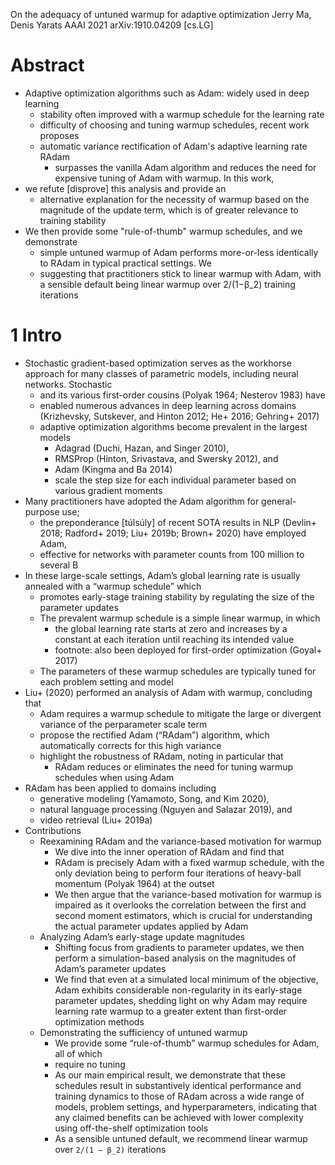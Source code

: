 On the adequacy of untuned warmup for adaptive optimization
Jerry Ma, Denis Yarats
AAAI 2021 arXiv:1910.04209 [cs.LG]

# Abstract

* Adaptive optimization algorithms such as Adam: widely used in deep learning
  * stability often improved with a warmup schedule for the learning rate
  * difficulty of choosing and tuning warmup schedules, recent work proposes
  * automatic variance rectification of Adam's adaptive learning rate RAdam
    * surpasses the vanilla Adam algorithm and reduces the need for expensive
      tuning of Adam with warmup. In this work,
* we refute [disprove] this analysis and provide an
  * alternative explanation for the necessity of warmup based on the magnitude
    of the update term, which is of greater relevance to training stability
* We then provide some "rule-of-thumb" warmup schedules, and we demonstrate
  * simple untuned warmup of Adam performs more-or-less identically to RAdam in
    typical practical settings. We
  * suggesting that practitioners stick to linear warmup with Adam, with a
    sensible default being linear warmup over 2/(1−β_2) training iterations

# 1 Intro

* Stochastic gradient-based optimization serves as the workhorse approach for
  many classes of parametric models, including neural networks.  Stochastic
  * and its various first-order cousins (Polyak 1964; Nesterov 1983) have
  * enabled numerous advances in deep learning across domains (Krizhevsky,
    Sutskever, and Hinton 2012; He+ 2016; Gehring+ 2017)
  * adaptive optimization algorithms become prevalent in the largest models
    * Adagrad (Duchi, Hazan, and Singer 2010),
    * RMSProp (Hinton, Srivastava, and Swersky 2012), and
    * Adam (Kingma and Ba 2014)
    * scale the step size for each individual parameter based on various
      gradient moments
* Many practitioners have adopted the Adam algorithm for general-purpose use;
  * the preponderance [túlsúly] of recent SOTA results in NLP (Devlin+ 2018;
    Radford+ 2019; Liu+ 2019b; Brown+ 2020) have employed Adam,
  * effective for networks with parameter counts from 100 million to several B
* In these large-scale settings, Adam’s global learning rate is usually
  annealed with a “warmup schedule” which
  * promotes early-stage training stability by regulating the size of the
    parameter updates
  * The prevalent warmup schedule is a simple linear warmup, in which
    * the global learning rate starts at zero and increases by a constant at
      each iteration until reaching its intended value
    * footnote: also been deployed for first-order optimization (Goyal+ 2017)
  * The parameters of these warmup schedules are typically tuned for each
    problem setting and model
* Liu+ (2020) performed an analysis of Adam with warmup, concluding that
  * Adam requires a warmup schedule to mitigate the large or divergent variance
    of the perparameter scale term
  * propose the rectified Adam (“RAdam”) algorithm, which automatically
    corrects for this high variance
  * highlight the robustness of RAdam, noting in particular that
    * RAdam reduces or eliminates the need for tuning warmup schedules when
      using Adam
* RAdam has been applied to domains including
  * generative modeling (Yamamoto, Song, and Kim 2020),
  * natural language processing (Nguyen and Salazar 2019), and
  * video retrieval (Liu+ 2019a)
* Contributions
  * Reexamining RAdam and the variance-based motivation for warmup
    * We dive into the inner operation of RAdam and find that
    * RAdam is precisely Adam with a fixed warmup schedule, with the only
      deviation being to perform four iterations of heavy-ball momentum (Polyak
      1964) at the outset
    * We then argue that the variance-based motivation for warmup is impaired
      as it overlooks the correlation between the first and second moment
      estimators, which is crucial for understanding the actual parameter
      updates applied by Adam
  * Analyzing Adam’s early-stage update magnitudes
    * Shifting focus from gradients to parameter updates, we then perform a
      simulation-based analysis on the magnitudes of Adam’s parameter updates
    * We find that even at a simulated local minimum of the objective, Adam
      exhibits considerable non-regularity in its early-stage parameter
      updates, shedding light on why Adam may require learning rate warmup to a
      greater extent than first-order optimization methods
  * Demonstrating the sufficiency of untuned warmup
    * We provide some “rule-of-thumb” warmup schedules for Adam, all of which
    * require no tuning
    * As our main empirical result, we demonstrate that these schedules
      result in substantively identical performance and training dynamics to
      those of RAdam
      across a wide range of models, problem settings, and hyperparameters,
      indicating that any claimed benefits can be achieved with lower
      complexity using off-the-shelf optimization tools
    * As a sensible untuned default, we recommend
      linear warmup over `2/(1 − β_2)` iterations
